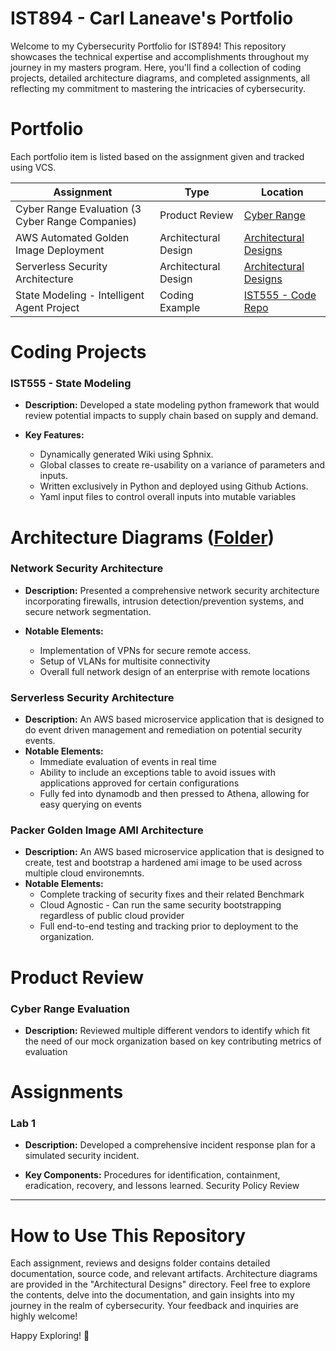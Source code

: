 # IST894 - Carl Laneave's Portfolio
Welcome to my Cybersecurity Portfolio for IST894! This repository showcases the technical expertise and accomplishments throughout my journey in my masters program. Here, you'll find a collection of coding projects, detailed architecture diagrams, and completed assignments, all reflecting my commitment to mastering the intricacies of cybersecurity.

# Portfolio 

Each portfolio item is listed based on the assignment given and tracked using VCS. 

| Assignment                                       | Type                 | Location                                                                     |
|--------------------------------------------------|----------------------|------------------------------------------------------------------------------|
| Cyber Range Evaluation (3 Cyber Range Companies) | Product Review       | [Cyber Range](Cyber-Range-Evaluation/)                                       |
 | AWS Automated Golden Image Deployment            | Architectural Design | [Architectural Designs](Architectural%20Designs/packer-architecture.png)     |
 | Serverless Security Architecture                 | Architectural Design | [Architectural Designs](Architectural%20Designs/)                            |
 | State Modeling - Intelligent Agent Project       | Coding Example       | [IST555 - Code Repo](https://github.com/claneave28/intelligent_agent_ist555) |

# Coding Projects
### IST555 - State Modeling
- **Description:** Developed a state modeling python framework that would review potential impacts to supply chain based on supply and demand.

- **Key Features:**
  * Dynamically generated Wiki using Sphnix.
  * Global classes to create re-usability on a variance of parameters and inputs.
  * Written exclusively in Python and deployed using Github Actions.
  * Yaml input files to control overall inputs into mutable variables

# Architecture Diagrams ([Folder](Architectural%20Designs/))
### Network Security Architecture
- **Description:** Presented a comprehensive network security architecture incorporating firewalls, intrusion detection/prevention systems, and secure network segmentation.

- **Notable Elements:**
  * Implementation of VPNs for secure remote access.
  * Setup of VLANs for multisite connectivity
  * Overall full network design of an enterprise with remote locations

### Serverless Security Architecture
- **Description:**  An AWS based microservice application that is designed to do event driven management and remediation on potential security events.
- **Notable Elements:**
  * Immediate evaluation of events in real time
  * Ability to include an exceptions table to avoid issues with applications approved for certain configurations
  * Fully fed into dynamodb and then pressed to Athena, allowing for easy querying on events

### Packer Golden Image AMI Architecture
- **Description:**  An AWS based microservice application that is designed to create, test and bootstrap a hardened ami image to be used across multiple cloud environemnts.  
- **Notable Elements:**
  * Complete tracking of security fixes and their related Benchmark
  * Cloud Agnostic - Can run the same security bootstrapping regardless of public cloud provider
  * Full end-to-end testing and tracking prior to deployment to the organization.

# Product Review
### Cyber Range Evaluation

- **Description:**
Reviewed multiple different vendors to identify which fit the need of our mock organization based on key contributing metrics of evaluation

# Assignments
### Lab 1
- **Description:** Developed a comprehensive incident response plan for a simulated security incident.

- **Key Components:**
Procedures for identification, containment, eradication, recovery, and lessons learned.
Security Policy Review

<hr/>

# How to Use This Repository
Each assignment, reviews and designs folder contains detailed documentation, source code, and relevant artifacts.
Architecture diagrams are provided in the "Architectural Designs" directory.
Feel free to explore the contents, delve into the documentation, and gain insights into my journey in the realm of cybersecurity. Your feedback and inquiries are highly welcome!

Happy Exploring! 🚀





